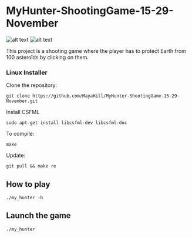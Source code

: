 # MyHunter-ShootingGame-15-29-November

<img src="https://i.postimg.cc/CLY5y5v4/hunter-titlescreen.png" alt="alt text">

<img src="https://i.postimg.cc/8kLcnMb5/hunter-gameplay.png" alt="alt text">

This project is a shooting game where the player has to protect Earth from 100 asteroîds by clicking on them.

### Linux Installer

Clone the repository:

    git clone https://github.com/MayaHill/MyHunter-ShootingGame-15-29-November.git

Install CSFML

    sudo apt-get install libcsfml-dev libcsfml-doc

To compile:

    make

Update:

    git pull && make re

## How to play

    ./my_hunter -h

## Launch the game

    ./my_hunter
